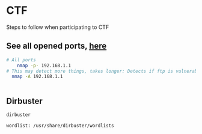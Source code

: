# CTF
Steps to follow when participating to CTF

## See all opened ports, [here](https://hackertarget.com/nmap-cheatsheet-a-quick-reference-guide/)

```bash
# All ports
 	nmap -p- 192.168.1.1
# This may detect more things, takes longer: Detects if ftp is vulnerable
  nmap -A 192.168.1.1
 
```

## Dirbuster

```bash
dirbuster

wordlist: /usr/share/dirbuster/wordlists
```
